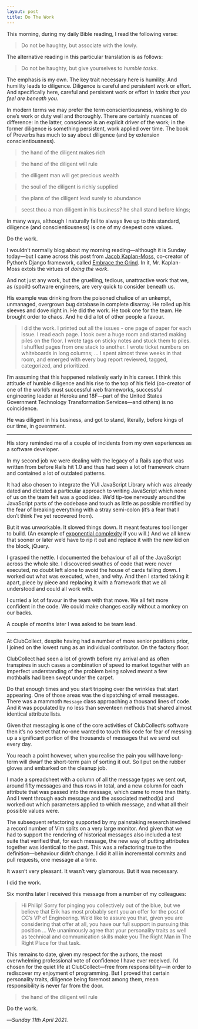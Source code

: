 ```yaml
---
layout: post
title: Do The Work
---
```


This morning, during my daily Bible reading, I read the following verse:

> Do not be haughty, but associate with the lowly.

The alternative reading in this particular translation is as follows:

> Do not be haughty, but give yourselves to _humble tasks_.

The emphasis is my own. The key trait necessary here is humility. And humility leads to diligence. Diligence is careful and persistent work or effort. And specifically here, careful and persistent work or effort _in tasks that you feel are beneath you_.

In modern terms we may prefer the term conscientiousness, wishing to do one’s work or duty well and thoroughly. There are certainly nuances of difference: in the latter, conscience is an explicit  driver of the work; in the former diligence is something persistent, work applied over time. The book of Proverbs has much to say about diligence (and by extension conscientiousness).

> the hand of the diligent makes rich

> the hand of the diligent will rule

> the diligent man will get precious wealth

> the soul of the diligent is richly supplied

> the plans of the diligent lead surely to abundance

> seest thou a man diligent in his business? he shall stand before kings;

In many ways, although I naturally fail to always live up to this standard, diligence (and conscientiousness) is one of my deepest core values. 

Do the work.

I wouldn’t normally blog about my morning reading—although it is Sunday today—but I came across this post from [Jacob Kaplan-Moss][jkm], co-creator of Python’s Django framework, called [Embrace the Grind][etg]. In it, Mr. Kaplan-Moss extols the virtues of _doing the work_.

And not just any work, but the gruelling, tedious, unattractive work that we, as (spoilt) software engineers, are very quick to consider beneath us.

His example was drinking from the poisoned chalice of an unkempt, unmanaged, overgrown bug database in complete disarray. He rolled up his sleeves and dove right in. He did the work. He took one for the team. He brought order to chaos. And he did a lot of other people a favour.

> I did the work. I printed out all the issues - one page of paper for each issue. I read each page. I took over a huge room and started making piles on the floor. I wrote tags on sticky notes and stuck them to piles. I shuffled pages from one stack to another. I wrote ticket numbers on whiteboards in long columns; … I spent almost three weeks in that room, and emerged with every bug report reviewed, tagged, categorized, and prioritized.

I’m assuming that this happened relatively early in his career. I think this attitude of humble diligence and his rise to the top of his field (co-creator of one of the world’s must successful web frameworks, successful engineering leader at Heroku and 18F—part of the United States Government Technology Transformation Services—and others) is no coincidence.

He was diligent in his business, and got to stand, literally, before kings of our time, in government.

---

His story reminded me of a couple of incidents from my own experiences as a software developer. 

In my second job we were dealing with the legacy of a Rails app that was written from before Rails hit 1.0 and thus had seen a lot of framework churn and contained a lot of outdated patterns. 

It had also chosen to integrate the YUI JavaScript Library which was already dated and dictated a particular approach to writing JavaScript which none of us on the team felt was a good idea. We’d tip-toe nervously around the JavaScript parts of the codebase and touch as little as possible mortified by the fear of breaking everything with a stray semi-colon (it’s a fear that I don’t think I’ve yet recovered from).

But it was unworkable. It slowed things down. It meant features tool longer to build. (An example of [exponential complexity][ec] if you will.) And we all knew that sooner or later we’d have to rip it out and replace it with the new kid on the block, jQuery.

I grasped the nettle. I documented the behaviour of all of the JavaScript across the whole site. I discovered swathes of code that were never executed, no doubt left alone to avoid the house of cards falling down. I worked out what was executed, when, and why. And then I started taking it apart, piece by piece and replacing it with a framework that we all understood and could all work with.

I curried a lot of favour in the team with that move. We all felt more confident in the code. We could make changes easily without a monkey on our backs. 

A couple of months later I was asked to be team lead.

---

At ClubCollect, despite having had a number of more senior positions prior, I joined on the lowest rung as an individual contributor. On the factory floor.

ClubCollect had seen a lot of growth before my arrival and as often transpires in such cases a combination of speed to market together with an imperfect understanding of the problem being solved meant a few mothballs had been swept under the carpet.

Do that enough times and you start tripping over the wrinkles that start appearing. One of those areas was the dispatching of email messages. There was a mammoth `Message` class approaching a thousand lines of code. And it was populated by no less than seventeen methods that shared almost identical attribute lists.

Given that messaging is one of the core activities of ClubCollect’s software then it’s no secret that no-one wanted to touch this code for fear of messing up a significant portion of the thousands of messages that we send out every day.

You reach a point however, when you realise the pain you will have long-term will dwarf the short-term pain of sorting it out. So I put on the rubber gloves and embarked on the cleanup job. 

I made a spreadsheet with a column of all the message types we sent out, around fifty messages and thus rows in total, and a new column for each attribute that was passed into the message, which came to more than thirty. And I went through each message and the associated method(s) and worked out which parameters applied to which message, and what all their possible values were.

The subsequent refactoring supported by my painstaking research involved a record number of Vim splits on a very large monitor. And given that we had to support the rendering of historical messages also included a test suite that verified that, for each message, the new way of putting attributes together was identical to the past. This was a refactoring true to the definition—behaviour didn’t change. I did it all in incremental commits and pull requests, one message at a time. 

It wasn’t very pleasant. It wasn’t very glamorous. But it was necessary.

I did the work.

Six months later I received this message from a number of my colleagues:

> Hi Philip! Sorry for pinging you collectively out of the blue, but we believe that Erik has most probably sent you an offer for the post of CC’s VP of Engineering. We’d like to assure you that, given you are considering that offer at all, you have our full support in pursuing this position … We unanimously agree that your personality traits as well as technical and communication skills make you The Right Man in The Right Place for that task.

This remains to date, given my respect for the authors, the most overwhelming professional vote of confidence I have ever received. I’d chosen for the quiet life at ClubCollect—free from responsibility—in order to rediscover my enjoyment of programming. But I proved that certain personality traits, diligence being foremost among them, mean responsibility is never far from the door.

> the hand of the diligent will rule

Do the work.

—*Sunday 11th April 2021.*

[jkm]: https://jacobian.org
[etg]: https://jacobian.org/2021/apr/7/embrace-the-grind/
[ec]: https://www.crossingtheruby.com/2021/04/10/graphing-software-complexity.html
